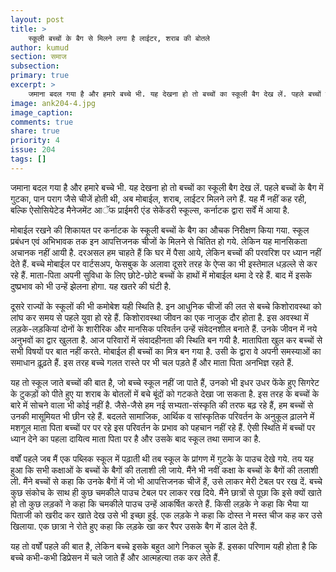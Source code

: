 ```yaml
---
layout: post
title: >
    स्कूली बच्चों के बैग से मिलने लगा है लाईटर, शराब की बोतले
author: kumud
section: समाज
subsection:
primary: true
excerpt: >
    जमाना बदल गया है और हमारे बच्चे भी. यह देखना हो तो बच्चों का स्कूली बैग देख लें. पहले बच्चों के बैग में गुटका, पान पराग जैसे चीजें होती थी, अब मोबाईल, शराब, लाईटर मिलने लगे हैं.
image: ank204-4.jpg
image_caption: 
comments: true
share: true
priority: 4
issue: 204
tags: []
---
```


जमाना बदल गया है और हमारे बच्चे भी. यह देखना हो तो बच्चों का स्कूली बैग देख लें. पहले बच्चों के बैग में गुटका, पान पराग जैसे चीजें होती थी, अब मोबाईल, शराब, लाईटर मिलने लगे हैं. यह मैं नहीं कह रही, बल्कि ऐसोसियेटेड मैनेजमेंट आॅफ प्राईमरी एंड सेकेंडरी स्कूल्स, कर्नाटक द्वारा सर्वें में आया है.

मोबाईल रखने की शिकायत पर कर्नाटक के स्कूली बच्चों के बैग का औचक निरीक्षण किया गया. स्कूल प्रबंधन एवं अभिभावक तक इन आपत्तिजनक चीजों के मिलने से चिंतित हो गये. लेकिन यह मानसिकता अचानक नहीं आयी है. दरअसल हम चाहते हैं कि घर में पैसा आये, लेकिन बच्चों की परवरिश पर ध्यान नहीं देते हैं. बच्चे मोबाईल पर वार्टसअप, फेसबुक के अलावा दूसरे तरह के ऐप्स का भी इस्तेमाल धड़ल्ले से कर रहे हैं. माता-पिता अपनी सुविधा के लिए छोटे-छोटे बच्चों के हाथों में मोबाईल थमा दे रहे हैं. बाद में इसके दुष्प्रभाव को भी उन्हें झेलना होगा. यह खतरे की घंटी है.

दूसरे राज्यों के स्कूलों की भी कमोबेश यही स्थिति है. इन आधुनिक चीजों की लत से बच्चे किशोरावस्था को लांघ कर समय से पहले युवा हो रहे हैं. किशोरावस्था जीवन का एक नाजुक दौर होता है. इस अवस्था में लड़के-लड़कियां दोनों के शारीरिक और मानसिक परिवर्तन उन्हें संवेदनशील बनाते हैं. उनके जीवन में नये अनुभवों का द्वार खुलता है. आज परिवारों में संवादहीनता की स्थिति बन गयी है. मातापिता खुल कर बच्चों से सभी विषयों पर बात नहीं करते. मोबाईल ही बच्चों का मित्र बन गया है. उसी के द्वारा वे अपनी समस्याओं का समाधान ढ़ूढ़ते हैं. इस तरह बच्चे गलत रास्ते पर भी चल पड़ते हैं और माता पिता अनभिज्ञ रहते हैं.

यह तो स्कूल जाते बच्चों की बात है, जो बच्चे स्कूल नहीं जा पाते हैं, उनको भी इधर उधर फेंके हुए सिगरेट के टुकड़ों को पीते हुए या शराब के बोतलों में बचे बूंदों को गटकते देखा जा सकता है. इस तरह के बच्चों के बारे में सोचने वाला भी कोई नहीं है. जैसे-जैसे हम नई सभ्यता-संस्कृति की तरफ बढ़ रहे हैं, हम बच्चों से उनकी मासूमियत भी छीन रहे हैं. बदलते सामाजिक, आर्थिक व सांस्कृतिक परिवर्तन के अनुकूल ढ़ालने में मशगूल माता पिता बच्चों पर पर रहे इस परिवर्तन के प्रभाव को पहचान नहीं रहे हैं. ऐसी स्थिति में बच्चों पर ध्यान देने का पहला दायित्व माता पिता पर है और उसके बाद स्कूल तथा समाज का है.

वर्षों पहले जब मैं एक पब्लिक स्कूल में पढ़ाती थी तब स्कूल के प्रांगण में गुटके के पाउच देखे गये. तय यह हुआ कि सभी कक्षाओं के बच्चों के बैगों की तलाशी ली जाये. मैंने भी नवीं कक्षा के बच्चों के बैगों की तलाशी ली. मैंने बच्चों से कहा कि उनके बैगों में जो भी आपत्तिजनक चीजें हैं, उसे लाकर मेरी टेबल पर रख दें. बच्चे कुछ संकोच के साथ ही कुछ चमकीले पाउच टेबल पर लाकर रख दिये. मैंने छात्रों से पूछा कि इसे क्यों खाते हो तो कुछ लड़कों ने कहा कि चमकीले पाउच उन्हें आकर्षित करते हैं. किसी लड़के ने कहा कि भैया या पिताजी को खरीद कर खाते देख उसे भी इच्छा हुई. एक लड़के ने कहा कि दोस्त ने मस्त चीज कह कर उसे खिलाया. एक छात्रा ने रोते हुए कहा कि लड़के खा कर रैपर उसके बैग में डाल देते हैं.

यह तो वर्षों पहले की बात है, लेकिन बच्चे इसके बहुत आगे निकल चुके हैं. इसका परिणाम यही होता है कि बच्चे कभी-कभी डिप्रेसन में चले जाते हैं और आत्महत्या तक कर लेते हैं.